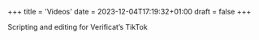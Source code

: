 +++
title = 'Videos'
date = 2023-12-04T17:19:32+01:00
draft = false
+++

Scripting and editing for Verificat’s TikTok
